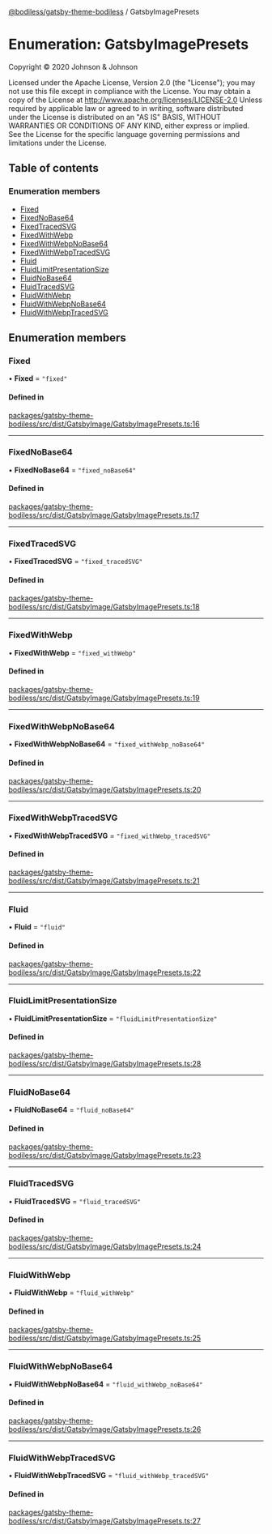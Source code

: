 [@bodiless/gatsby-theme-bodiless](../README.md) / GatsbyImagePresets

# Enumeration: GatsbyImagePresets

Copyright © 2020 Johnson & Johnson

Licensed under the Apache License, Version 2.0 (the "License");
you may not use this file except in compliance with the License.
You may obtain a copy of the License at
http://www.apache.org/licenses/LICENSE-2.0
Unless required by applicable law or agreed to in writing, software
distributed under the License is distributed on an "AS IS" BASIS,
WITHOUT WARRANTIES OR CONDITIONS OF ANY KIND, either express or implied.
See the License for the specific language governing permissions and
limitations under the License.

## Table of contents

### Enumeration members

- [Fixed](GatsbyImagePresets.md#fixed)
- [FixedNoBase64](GatsbyImagePresets.md#fixednobase64)
- [FixedTracedSVG](GatsbyImagePresets.md#fixedtracedsvg)
- [FixedWithWebp](GatsbyImagePresets.md#fixedwithwebp)
- [FixedWithWebpNoBase64](GatsbyImagePresets.md#fixedwithwebpnobase64)
- [FixedWithWebpTracedSVG](GatsbyImagePresets.md#fixedwithwebptracedsvg)
- [Fluid](GatsbyImagePresets.md#fluid)
- [FluidLimitPresentationSize](GatsbyImagePresets.md#fluidlimitpresentationsize)
- [FluidNoBase64](GatsbyImagePresets.md#fluidnobase64)
- [FluidTracedSVG](GatsbyImagePresets.md#fluidtracedsvg)
- [FluidWithWebp](GatsbyImagePresets.md#fluidwithwebp)
- [FluidWithWebpNoBase64](GatsbyImagePresets.md#fluidwithwebpnobase64)
- [FluidWithWebpTracedSVG](GatsbyImagePresets.md#fluidwithwebptracedsvg)

## Enumeration members

### Fixed

• **Fixed** = `"fixed"`

#### Defined in

[packages/gatsby-theme-bodiless/src/dist/GatsbyImage/GatsbyImagePresets.ts:16](https://github.com/johnsonandjohnson/Bodiless-JS/blob/ebb13f43/packages/gatsby-theme-bodiless/src/dist/GatsbyImage/GatsbyImagePresets.ts#L16)

___

### FixedNoBase64

• **FixedNoBase64** = `"fixed_noBase64"`

#### Defined in

[packages/gatsby-theme-bodiless/src/dist/GatsbyImage/GatsbyImagePresets.ts:17](https://github.com/johnsonandjohnson/Bodiless-JS/blob/ebb13f43/packages/gatsby-theme-bodiless/src/dist/GatsbyImage/GatsbyImagePresets.ts#L17)

___

### FixedTracedSVG

• **FixedTracedSVG** = `"fixed_tracedSVG"`

#### Defined in

[packages/gatsby-theme-bodiless/src/dist/GatsbyImage/GatsbyImagePresets.ts:18](https://github.com/johnsonandjohnson/Bodiless-JS/blob/ebb13f43/packages/gatsby-theme-bodiless/src/dist/GatsbyImage/GatsbyImagePresets.ts#L18)

___

### FixedWithWebp

• **FixedWithWebp** = `"fixed_withWebp"`

#### Defined in

[packages/gatsby-theme-bodiless/src/dist/GatsbyImage/GatsbyImagePresets.ts:19](https://github.com/johnsonandjohnson/Bodiless-JS/blob/ebb13f43/packages/gatsby-theme-bodiless/src/dist/GatsbyImage/GatsbyImagePresets.ts#L19)

___

### FixedWithWebpNoBase64

• **FixedWithWebpNoBase64** = `"fixed_withWebp_noBase64"`

#### Defined in

[packages/gatsby-theme-bodiless/src/dist/GatsbyImage/GatsbyImagePresets.ts:20](https://github.com/johnsonandjohnson/Bodiless-JS/blob/ebb13f43/packages/gatsby-theme-bodiless/src/dist/GatsbyImage/GatsbyImagePresets.ts#L20)

___

### FixedWithWebpTracedSVG

• **FixedWithWebpTracedSVG** = `"fixed_withWebp_tracedSVG"`

#### Defined in

[packages/gatsby-theme-bodiless/src/dist/GatsbyImage/GatsbyImagePresets.ts:21](https://github.com/johnsonandjohnson/Bodiless-JS/blob/ebb13f43/packages/gatsby-theme-bodiless/src/dist/GatsbyImage/GatsbyImagePresets.ts#L21)

___

### Fluid

• **Fluid** = `"fluid"`

#### Defined in

[packages/gatsby-theme-bodiless/src/dist/GatsbyImage/GatsbyImagePresets.ts:22](https://github.com/johnsonandjohnson/Bodiless-JS/blob/ebb13f43/packages/gatsby-theme-bodiless/src/dist/GatsbyImage/GatsbyImagePresets.ts#L22)

___

### FluidLimitPresentationSize

• **FluidLimitPresentationSize** = `"fluidLimitPresentationSize"`

#### Defined in

[packages/gatsby-theme-bodiless/src/dist/GatsbyImage/GatsbyImagePresets.ts:28](https://github.com/johnsonandjohnson/Bodiless-JS/blob/ebb13f43/packages/gatsby-theme-bodiless/src/dist/GatsbyImage/GatsbyImagePresets.ts#L28)

___

### FluidNoBase64

• **FluidNoBase64** = `"fluid_noBase64"`

#### Defined in

[packages/gatsby-theme-bodiless/src/dist/GatsbyImage/GatsbyImagePresets.ts:23](https://github.com/johnsonandjohnson/Bodiless-JS/blob/ebb13f43/packages/gatsby-theme-bodiless/src/dist/GatsbyImage/GatsbyImagePresets.ts#L23)

___

### FluidTracedSVG

• **FluidTracedSVG** = `"fluid_tracedSVG"`

#### Defined in

[packages/gatsby-theme-bodiless/src/dist/GatsbyImage/GatsbyImagePresets.ts:24](https://github.com/johnsonandjohnson/Bodiless-JS/blob/ebb13f43/packages/gatsby-theme-bodiless/src/dist/GatsbyImage/GatsbyImagePresets.ts#L24)

___

### FluidWithWebp

• **FluidWithWebp** = `"fluid_withWebp"`

#### Defined in

[packages/gatsby-theme-bodiless/src/dist/GatsbyImage/GatsbyImagePresets.ts:25](https://github.com/johnsonandjohnson/Bodiless-JS/blob/ebb13f43/packages/gatsby-theme-bodiless/src/dist/GatsbyImage/GatsbyImagePresets.ts#L25)

___

### FluidWithWebpNoBase64

• **FluidWithWebpNoBase64** = `"fluid_withWebp_noBase64"`

#### Defined in

[packages/gatsby-theme-bodiless/src/dist/GatsbyImage/GatsbyImagePresets.ts:26](https://github.com/johnsonandjohnson/Bodiless-JS/blob/ebb13f43/packages/gatsby-theme-bodiless/src/dist/GatsbyImage/GatsbyImagePresets.ts#L26)

___

### FluidWithWebpTracedSVG

• **FluidWithWebpTracedSVG** = `"fluid_withWebp_tracedSVG"`

#### Defined in

[packages/gatsby-theme-bodiless/src/dist/GatsbyImage/GatsbyImagePresets.ts:27](https://github.com/johnsonandjohnson/Bodiless-JS/blob/ebb13f43/packages/gatsby-theme-bodiless/src/dist/GatsbyImage/GatsbyImagePresets.ts#L27)
